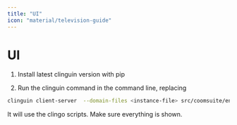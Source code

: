 ```yaml
---
title: "UI"
icon: "material/television-guide"
---
```


# UI

1. Install latest clinguin version with pip

2. Run the clinguin command in the command line, replacing <instance-file>

```bash
clinguin client-server  --domain-files <instance-file> src/coomsuite/encodings/encoding-base-clingo.lp --ui-files src/coomsuite/encodings/ui.lp --backend ExplanationBackend --assumption-signature constraint,2
```

It will use the clingo scripts.
Make sure everything is shown.
